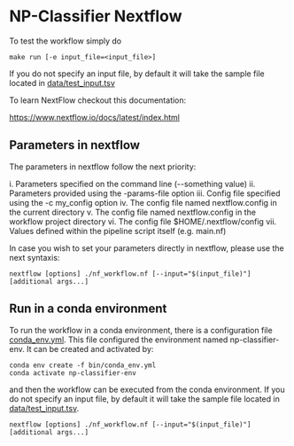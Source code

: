 # NP-Classifier Nextflow

To test the workflow simply do

```
make run [-e input_file=<input_file>]
```

If you do not specify an input file, by default it will take the sample file located in [data/test_input.tsv](data/test_input.tsv)

To learn NextFlow checkout this documentation:

https://www.nextflow.io/docs/latest/index.html

## Parameters in nextflow 

The parameters in nextflow follow the next priority:

i. Parameters specified on the command line (--something value)
ii. Parameters provided using the -params-file option
iii. Config file specified using the -c my_config option
iv. The config file named nextflow.config in the current directory
v. The config file named nextflow.config in the workflow project directory
vi. The config file $HOME/.nextflow/config
vii. Values defined within the pipeline script itself (e.g. main.nf)

In case you wish to set your parameters directly in nextflow, please use the next syntaxis:


```
nextflow [options] ./nf_workflow.nf [--input="$(input_file)"] [additional args...]
```

## Run in a conda environment

To run the workflow in a conda environment, there is a configuration file [conda_env.yml](bin/conda_env.yml). This file configured the environment named np-classifier-env. It can be created and activated by:

```
conda env create -f bin/conda_env.yml
conda activate np-classifier-env
```

and then the workflow can be executed from the conda environment. If you do not specify an input file, by default it will take the sample file located in [data/test_input.tsv](data/test_input.tsv).

```
nextflow [options] ./nf_workflow.nf [--input="$(input_file)"] [additional args...]
```